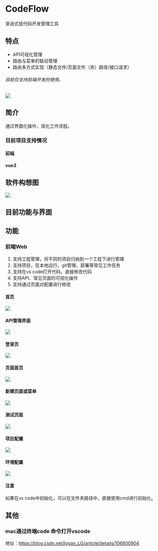 # CodeFlow
渐进式低代码开发管理工具

## 特点
* API可视化管理
* 路由与菜单的联动管理
* 路由多方式实现（静态文件/页面文件（夹）路径/接口请求）

###### 目前仅支持前端开发的使用。

<img src="./readme/登录页.png" />

## 简介
通过界面化操作，简化工作流程。
### 目前项目支持情况
#### 前端
#### vue3

## 软件构想图
<img src="./readme/codeflow构想图.png" />


## 目前功能与界面

## 功能
### 前端Web
1. 支持工程管理，将不同的项目归纳到一个工程下进行管理
2. 支持项目，在本地运行，git管理，部署等常见工作任务
3. 支持在vs code打开代码，直接修改代码
4. 支持API、常见页面的可视化操作
5. 支持通过页面对配置进行修改

#### 首页
<img src="./readme/首页.png" />

#### API管理界面
<img src="./readme/API管理.png" />

#### 登录页
<img src="./readme/登录页.png" />

#### 页面首页
<img src="./readme/页面首页.png" />

#### 新建页面或菜单
<img src="./readme/新建页面或菜单.png" />

#### 测试页面
<img src="./readme/测试页面.png" />

#### 项目配置
<img src="./readme/项目配置.png" />

#### 环境配置
<img src="./readme/环境配置.png" />

#### 注意
如果在vs code中初始化，可以在文件夹路径中，直接使用cmd进行初始化。

## 其他
### mac通过终端code 命令打开vscode
地址：https://blog.csdn.net/logan_LG/article/details/106800904